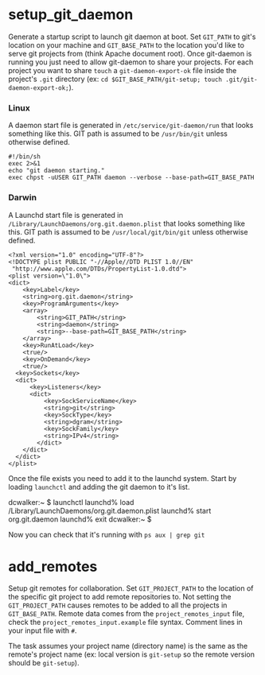 setup_git_daemon
================

Generate a startup script to launch git daemon at boot.  Set `GIT_PATH` to git's location on your machine and `GIT_BASE_PATH` to the location you'd like to serve git projects from (think Apache document root).  Once git-daemon is running you just need to allow git-daemon to share your projects.  For each project you want to share `touch` a `git-daemon-export-ok` file inside the project's `.git` directory (ex: `cd $GIT_BASE_PATH/git-setup; touch .git/git-daemon-export-ok;`).

### Linux ###
A daemon start file is generated in `/etc/service/git-daemon/run` that looks something like this. GIT path is assumed to be `/usr/bin/git` unless otherwise defined.

	#!/bin/sh
	exec 2>&1
	echo "git daemon starting."
	exec chpst -uUSER GIT_PATH daemon --verbose --base-path=GIT_BASE_PATH


### Darwin ###
A Launchd start file is generated in `/Library/LaunchDaemons/org.git.daemon.plist` that looks something like this. GIT path is assumed to be `/usr/local/git/bin/git` unless otherwise defined.

	<?xml version="1.0" encoding="UTF-8"?>
	<!DOCTYPE plist PUBLIC "-//Apple//DTD PLIST 1.0//EN"
	 "http://www.apple.com/DTDs/PropertyList-1.0.dtd">
	<plist version=\"1.0\">
	<dict>
		<key>Label</key>
		<string>org.git.daemon</string>
		<key>ProgramArguments</key>
		<array>
			<string>GIT_PATH</string>
			<string>daemon</string>
			<string>--base-path=GIT_BASE_PATH</string>
		</array>
		<key>RunAtLoad</key>
		<true/>
		<key>OnDemand</key>
		<true/>
	  <key>Sockets</key>
	  <dict>
	      <key>Listeners</key>
	      <dict>
	          <key>SockServiceName</key>
	          <string>git</string>
	          <key>SockType</key>
	          <string>dgram</string>
	          <key>SockFamily</key>
	          <string>IPv4</string>
	        </dict>
	    </dict>
	  </dict>
	</plist>

Once the file exists you need to add it to the launchd system.  Start by loading `launchctl` and adding the git daemon to it's list.

  dcwalker:~ $ launchctl
  launchd% load /Library/LaunchDaemons/org.git.daemon.plist
  launchd% start org.git.daemon
  launchd% exit
  dcwalker:~ $
  
Now you can check that it's running with `ps aux | grep git`

add_remotes
===========

Setup git remotes for collaboration. Set `GIT_PROJECT_PATH` to the location of the specific git project to add remote repositories to.  Not setting the `GIT_PROJECT_PATH` causes remotes to be added to all the projects in `GIT_BASE_PATH`.  Remote data comes from the `project_remotes_input` file, check the `project_remotes_input.example` file syntax.  Comment lines in your input file with `#`.

The task assumes your project name (directory name) is the same as the remote's project name (ex: local version is `git-setup` so the remote version should be `git-setup`).
